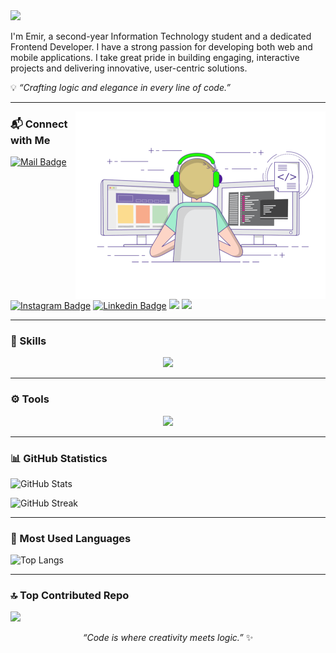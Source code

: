 <img src="https://blogger.googleusercontent.com/img/b/R29vZ2xl/AVvXsEhfJlLG5NKdtWYxJKLxEPYhox2tglJlAJxfp8VY1LFK7GuhpiJmv75woSl7FONW0Zd62OMtKPnIeCCYzsANb1yTdm4AE-MlXHOjcbz414l5ib60jJ0kTqQzEZuLqCies4nbQfIPc5kmdSNVzffWDcvyCgFOguzJMb6x_CYQQQizMiKe-MhmwoiUDUBJH-Xw/s1600-rw/1743363036555.jpg" />

I'm Emir, a second-year Information Technology student and a dedicated Frontend Developer. I have a strong passion for developing both web and mobile applications. I take great pride in building engaging, interactive projects and delivering innovative, user-centric solutions.


💡 *“Crafting logic and elegance in every line of code.”*

---

<img align="right" alt="Coding" width="400" src="https://raw.githubusercontent.com/devSouvik/devSouvik/master/gif3.gif">


### 📬 Connect with Me

[![Mail Badge](https://img.shields.io/badge/-emirr.7983@gmail.com-dc2626?style=flat&labelColor=dc2626&logo=gmail&logoColor=white)](#)
[![Instagram Badge](https://img.shields.io/badge/-@codemisk-c026d3?style=flat&labelColor=c026d3&logo=instagram&logoColor=white)](https://www.instagram.com/codemisk?igsh=MWY0M3hmMXd0OGxqNw==)
[![Linkedin Badge](https://img.shields.io/badge/-emırhankormen-0284c7?style=flat&labelColor=0284c7&logo=linkedin&logoColor=white)](https://www.linkedin.com/in/emırhankormen-a2453a35b?utm_source=share&utm_campaign=share_via&utm_content=profile&utm_medium=android_app)
[![](https://komarev.com/ghpvc/?username=EmirhanKmen&color=blue&label=Profile%20Views)](https://github.com/EmirhanKmen)
[![](https://img.shields.io/github/followers/EmirhanKmen?label=GitHub%20Followers)](https://github.com/EmirhanKmen)

---

### 🧠 Skills
<p align="center">
  <a href="https://skillicons.dev">
    <img src="https://skillicons.dev/icons?i=java,js,html,css,nodejs,php,mysql,python&theme=light" />
  </a>
</p>

---

### ⚙️ Tools
<p align="center">
  <a href="https://skillicons.dev">
    <img src="https://skillicons.dev/icons?i=vscode,figma,androidstudio,git,github,windows&theme=light" />
  </a>
</p>

---

### 📊 GitHub Statistics

![GitHub Stats](https://github-readme-stats.vercel.app/api?username=EmirhanKmen&theme=react&show_icons=true&hide_border=false)

![GitHub Streak](https://github-readme-streak-stats.herokuapp.com?user=EmirhanKmen&theme=react&hide_border=false&currStreakNum=61DAFB&sideLabels=61DAFB&currStreakLabel=61DAFB)

---

### 🧩 Most Used Languages

![Top Langs](https://github-readme-stats.vercel.app/api/top-langs/?username=EmirhanKmen&layout=compact&langs_count=8&theme=react&hide_border=false&custom_title=Most%20Used%20Languages&include_orgs=true)


---

### 🔝 Top Contributed Repo
![](https://github-contributor-stats.vercel.app/api?username=EmirhanKmen&limit=5&theme=dark&combine_all_yearly_contributions=true)

<p align="center">
  <i>“Code is where creativity meets logic.”</i> ✨
</p>
